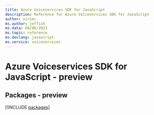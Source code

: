 ```yaml
---
title: Azure Voiceservices SDK for JavaScript
description: Reference for Azure Voiceservices SDK for JavaScript
author: xirzec
ms.author: jeffish
ms.data: 04/08/2023
ms.topic: reference
ms.devlang: javascript
ms.service: voiceservices
---
```

# Azure Voiceservices SDK for JavaScript - preview
## Packages - preview
[!INCLUDE [packages](voiceservices-index.md)]